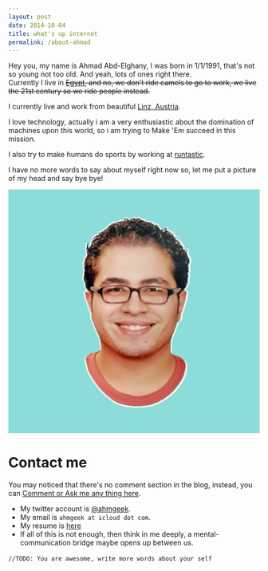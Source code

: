 ```yaml
---
layout: post
date: 2014-10-04
title: what's up internet
permalink: /about-ahmad
---
```


Hey you, my name is Ahmad Abd-Elghany, I was born in 1/1/1991, that's not so young not too old. And yeah, lots of ones right there.<br>Currently I live in
~~[Egypt](https://en.wikipedia.org/wiki/Egypt), and no, we don't ride camels to go to work, we live the 21st century so we ride people instead.~~

I currently live and work from beautiful [Linz, Austria](https://en.wikipedia.org/wiki/Linz).

I love technology, actually i am a very enthusiastic about the domination of machines upon this world, so i am trying to Make 'Em succeed in this mission.

I also try to make humans do sports by working at [runtastic](http://runtastic.com).

I have no more words to say about myself right now so, let me put a picture of my head and
say bye bye!

![Ahmad's Head](/images/ahmad/Ahmad.jpg "Ahmad's Head")

# Contact me
You may noticed that there's no comment section in the blog, instead,
you can [Comment or Ask me any thing here](https://github.com/ahmgeek/feedback/issues/new).

* My twitter account is [@ahmgeek](https://twitter.com/ahmgeek).
* My email is <code>ahmgeek at icloud dot com</code>.
* My resume is [here](http://abdlghany.com/resume)
* If all of this is not enough, then think in me deeply, a mental-communication bridge maybe opens up between us.


 <code>//TODO: You are awesome, write more words about your self <br></code>
